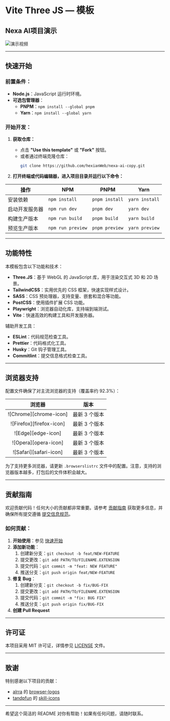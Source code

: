 # Vite Three JS — 模板

## Nexa AI项目演示
![演示视频](./README/nextai.gif)

---

## 快速开始

### 前置条件：
- **Node.js**：JavaScript 运行时环境。
- **可选包管理器**：
  - **PNPM**：`npm install --global pnpm`
  - **Yarn**：`npm install --global yarn`

### 开始开发：
1. **获取仓库：**
   - 点击 **"Use this template"** 或 **"Fork"** 按钮。
   - 或者通过终端克隆仓库：
     ```bash
     git clone https://github.com/hexianWeb/nexa-ai-copy.git
     ```

2. **打开终端或代码编辑器，进入项目目录并运行以下命令：**

| 操作 | NPM | PNPM | Yarn |
| --- | --- | --- | --- |
| 安装依赖 | `npm install` | `pnpm install` | `yarn install` |
| 启动开发服务器 | `npm run dev` | `pnpm dev` | `yarn dev` |
| 构建生产版本 | `npm run build` | `pnpm build` | `yarn build` |
| 预览生产版本 | `npm run preview` | `pnpm preview` | `yarn preview` |

---

## 功能特性

本模板包含以下功能和技术：

- **Three.JS**：基于 WebGL 的 JavaScript 库，用于渲染交互式 3D 和 2D 场景。
- **TailwindCSS**：实用优先的 CSS 框架，快速实现样式设计。
- **SASS**：CSS 预处理器，支持变量、嵌套和混合等功能。
- **PostCSS**：使用插件扩展 CSS 功能。
- **Playwright**：浏览器自动化库，支持端到端测试。
- **Vite**：快速高效的构建工具和开发服务器。

辅助开发工具：

- **ESLint**：代码规范检查工具。
- **Prettier**：代码格式化工具。
- **Husky**：Git 钩子管理工具。
- **Commitlint**：提交信息格式检查工具。

---

## 浏览器支持

配置文件确保了对主流浏览器的支持（覆盖率约 92.3%）：

| 浏览器 | 版本 |
| :---: | :---: |
| ![Chrome][chrome-icon] | 最新 3 个版本 |
| ![Firefox][firefox-icon] | 最新 3 个版本 |
| ![Edge][edge-icon] | 最新 3 个版本 |
| ![Opera][opera-icon] | 最新 3 个版本 |
| ![Safari][safari-icon] | 最新 3 个版本 |

为了支持更多浏览器，请更新 `.browserslistrc` 文件中的配置。注意，支持的浏览器版本越多，打包后的文件体积会越大。

---

## 贡献指南

欢迎贡献代码！任何大小的贡献都非常重要。请参考 [贡献指南](CODE_OF_CONDUCT.md) 获取更多信息，并确保所有提交遵循 [提交信息规范](https://github.com/conventional-changelog/commitlint/#what-is-commitlint)。

### 如何贡献：

1. **开始使用**：参见 [快速开始](#快速开始)
2. **添加新功能**：
   1. 创建新分支：`git checkout -b feat/NEW-FEATURE`
   2. 提交更改：`git add PATH/TO/FILENAME.EXTENSION`
   3. 提交代码：`git commit -m "feat: NEW FEATURE"`
   4. 推送分支：`git push origin feat/NEW-FEATURE`
3. **修复 Bug**：
   1. 创建新分支：`git checkout -b fix/BUG-FIX`
   2. 提交更改：`git add PATH/TO/FILENAME.EXTENSION`
   3. 提交代码：`git commit -m "fix: BUG FIX"`
   4. 推送分支：`git push origin fix/BUG-FIX`
4. **创建 Pull Request**

---

## 许可证

本项目采用 MIT 许可证，详情参见 [LICENSE](LICENSE) 文件。

---

## 致谢

特别感谢以下项目的贡献：

- [alrra](https://github.com/alrra) 的 [browser-logos](https://github.com/alrra/browser-logos)
- [tandpfun](https://github.com/tandpfun) 的 [skill-icons](https://github.com/tandpfun/skill-icons)

---

希望这个简洁的 README 对你有帮助！如果有任何问题，请随时联系。